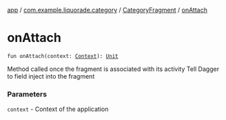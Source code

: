 [app](../../index.md) / [com.example.liquorade.category](../index.md) / [CategoryFragment](index.md) / [onAttach](./on-attach.md)

# onAttach

`fun onAttach(context: `[`Context`](https://developer.android.com/reference/android/content/Context.html)`): `[`Unit`](https://kotlinlang.org/api/latest/jvm/stdlib/kotlin/-unit/index.html)

Method called once the fragment is associated with its activity
Tell Dagger to field inject into the fragment

### Parameters

`context` - Context of the application